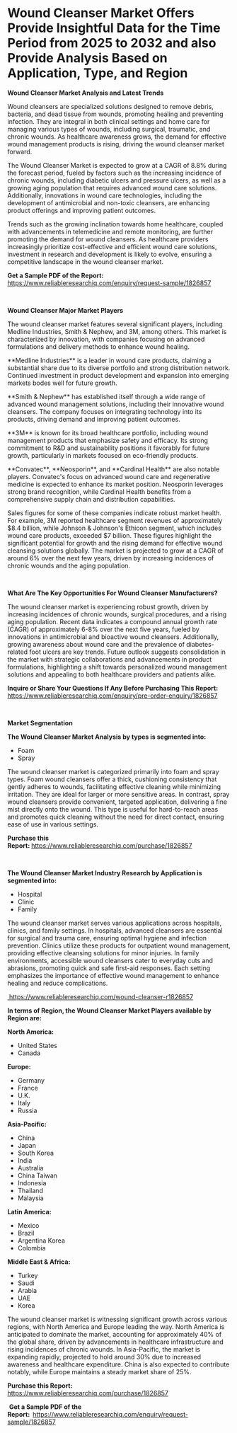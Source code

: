 <p><h1>Wound Cleanser Market Offers Provide Insightful Data for the Time Period from 2025 to 2032 and also Provide Analysis Based on Application, Type, and Region</h1></p><p><strong>Wound Cleanser Market Analysis and Latest Trends</strong></p>
<p><p>Wound cleansers are specialized solutions designed to remove debris, bacteria, and dead tissue from wounds, promoting healing and preventing infection. They are integral in both clinical settings and home care for managing various types of wounds, including surgical, traumatic, and chronic wounds. As healthcare awareness grows, the demand for effective wound management products is rising, driving the wound cleanser market forward.</p><p>The Wound Cleanser Market is expected to grow at a CAGR of 8.8% during the forecast period, fueled by factors such as the increasing incidence of chronic wounds, including diabetic ulcers and pressure ulcers, as well as a growing aging population that requires advanced wound care solutions. Additionally, innovations in wound care technologies, including the development of antimicrobial and non-toxic cleansers, are enhancing product offerings and improving patient outcomes.</p><p>Trends such as the growing inclination towards home healthcare, coupled with advancements in telemedicine and remote monitoring, are further promoting the demand for wound cleansers. As healthcare providers increasingly prioritize cost-effective and efficient wound care solutions, investment in research and development is likely to evolve, ensuring a competitive landscape in the wound cleanser market.</p></p>
<p><strong>Get a Sample PDF of the Report:&nbsp;</strong> <a href="https://www.reliableresearchiq.com/enquiry/request-sample/1826857?utm_campaign=3550&utm_medium=2&utm_source=Github&utm_content=ia&utm_term=19042025&utm_id=wound-cleanser">https://www.reliableresearchiq.com/enquiry/request-sample/1826857</a></p>
<p>&nbsp;</p>
<p><strong>Wound Cleanser Major Market Players</strong></p>
<p><p>The wound cleanser market features several significant players, including Medline Industries, Smith & Nephew, and 3M, among others. This market is characterized by innovation, with companies focusing on advanced formulations and delivery methods to enhance wound healing.</p><p>**Medline Industries** is a leader in wound care products, claiming a substantial share due to its diverse portfolio and strong distribution network. Continued investment in product development and expansion into emerging markets bodes well for future growth.</p><p>**Smith & Nephew** has established itself through a wide range of advanced wound management solutions, including their innovative wound cleansers. The company focuses on integrating technology into its products, driving demand and improving patient outcomes.</p><p>**3M** is known for its broad healthcare portfolio, including wound management products that emphasize safety and efficacy. Its strong commitment to R&D and sustainability positions it favorably for future growth, particularly in markets focused on eco-friendly products.</p><p>**Convatec**, **Neosporin**, and **Cardinal Health** are also notable players. Convatec's focus on advanced wound care and regenerative medicine is expected to enhance its market position. Neosporin leverages strong brand recognition, while Cardinal Health benefits from a comprehensive supply chain and distribution capabilities.</p><p>Sales figures for some of these companies indicate robust market health. For example, 3M reported healthcare segment revenues of approximately $8.4 billion, while Johnson & Johnson's Ethicon segment, which includes wound care products, exceeded $7 billion. These figures highlight the significant potential for growth and the rising demand for effective wound cleansing solutions globally. The market is projected to grow at a CAGR of around 6% over the next few years, driven by increasing incidences of chronic wounds and the aging population.</p></p>
<p>&nbsp;</p>
<p><strong>What Are The Key Opportunities For Wound Cleanser Manufacturers?</strong></p>
<p><p>The wound cleanser market is experiencing robust growth, driven by increasing incidences of chronic wounds, surgical procedures, and a rising aging population. Recent data indicates a compound annual growth rate (CAGR) of approximately 6-8% over the next five years, fueled by innovations in antimicrobial and bioactive wound cleansers. Additionally, growing awareness about wound care and the prevalence of diabetes-related foot ulcers are key trends. Future outlook suggests consolidation in the market with strategic collaborations and advancements in product formulations, highlighting a shift towards personalized wound management solutions and appealing to both healthcare providers and patients alike.</p></p>
<p><strong>Inquire or Share Your Questions If Any Before Purchasing This Report:</strong> <a href="https://www.reliableresearchiq.com/enquiry/pre-order-enquiry/1826857?utm_campaign=3550&utm_medium=2&utm_source=Github&utm_content=ia&utm_term=19042025&utm_id=wound-cleanser">https://www.reliableresearchiq.com/enquiry/pre-order-enquiry/1826857</a></p>
<p>&nbsp;</p>
<p><strong>Market Segmentation</strong></p>
<p><strong>The Wound Cleanser Market Analysis by types is segmented into:</strong></p>
<p><ul><li>Foam</li><li>Spray</li></ul></p>
<p><p>The wound cleanser market is categorized primarily into foam and spray types. Foam wound cleansers offer a thick, cushioning consistency that gently adheres to wounds, facilitating effective cleaning while minimizing irritation. They are ideal for larger or more sensitive areas. In contrast, spray wound cleansers provide convenient, targeted application, delivering a fine mist directly onto the wound. This type is useful for hard-to-reach areas and promotes quick cleaning without the need for direct contact, ensuring ease of use in various settings.</p></p>
<p><strong>Purchase this Report:&nbsp;</strong><a href="https://www.reliableresearchiq.com/purchase/1826857?utm_campaign=3550&utm_medium=2&utm_source=Github&utm_content=ia&utm_term=19042025&utm_id=wound-cleanser">https://www.reliableresearchiq.com/purchase/1826857</a></p>
<p>&nbsp;</p>
<p><strong>The Wound Cleanser Market Industry Research by Application is segmented into:</strong></p>
<p><ul><li>Hospital</li><li>Clinic</li><li>Family</li></ul></p>
<p><p>The wound cleanser market serves various applications across hospitals, clinics, and family settings. In hospitals, advanced cleansers are essential for surgical and trauma care, ensuring optimal hygiene and infection prevention. Clinics utilize these products for outpatient wound management, providing effective cleansing solutions for minor injuries. In family environments, accessible wound cleansers cater to everyday cuts and abrasions, promoting quick and safe first-aid responses. Each setting emphasizes the importance of effective wound management to enhance healing and reduce complications.</p></p>
<p><a href="https://www.reliableresearchiq.com/wound-cleanser-r1826857?utm_campaign=3550&utm_medium=2&utm_source=Github&utm_content=ia&utm_term=19042025&utm_id=wound-cleanser">&nbsp;https://www.reliableresearchiq.com/wound-cleanser-r1826857</a></p>
<p><strong>In terms of Region, the Wound Cleanser Market Players available by Region are:</strong></p>
<p>
    <p> <strong> North America: </strong>
        <ul>
            <li>United States</li>
            <li>Canada</li>
        </ul>
        </p> 
    <p> <strong> Europe: </strong>
        <ul>
            <li>Germany</li>
            <li>France</li>
            <li>U.K.</li>
            <li>Italy</li>
            <li>Russia</li>
        </ul>
        </p> 
    <p> <strong> Asia-Pacific: </strong>
        <ul>
            <li>China</li>
            <li>Japan</li>
            <li>South Korea</li>
            <li>India</li>
            <li>Australia</li>
            <li>China Taiwan</li>
            <li>Indonesia</li>
            <li>Thailand</li>
            <li>Malaysia</li>
        </ul>
        </p> 
    <p> <strong> Latin America: </strong>
        <ul>
            <li>Mexico</li>
            <li>Brazil</li>
            <li>Argentina Korea</li>
            <li>Colombia</li>
        </ul>
        </p> 
    <p> <strong> Middle East & Africa: </strong>
        <ul>
            <li>Turkey</li>
            <li>Saudi</li>
            <li>Arabia</li>
            <li>UAE</li>
            <li>Korea</li>
        </ul>
    </p>
    </p>
<p><p>The wound cleanser market is witnessing significant growth across various regions, with North America and Europe leading the way. North America is anticipated to dominate the market, accounting for approximately 40% of the global share, driven by advancements in healthcare infrastructure and rising incidences of chronic wounds. In Asia-Pacific, the market is expanding rapidly, projected to hold around 30% due to increased awareness and healthcare expenditure. China is also expected to contribute notably, while Europe maintains a steady market share of 25%.</p></p>
<p><strong>Purchase this Report: </strong><a href="https://www.reliableresearchiq.com/purchase/1826857?utm_campaign=3550&utm_medium=2&utm_source=Github&utm_content=ia&utm_term=19042025&utm_id=wound-cleanser">https://www.reliableresearchiq.com/purchase/1826857</a></p>
<p>&nbsp;<strong>Get a Sample PDF of the Report:&nbsp;&nbsp;</strong><a href="https://www.reliableresearchiq.com/enquiry/request-sample/1826857?utm_campaign=3550&utm_medium=2&utm_source=Github&utm_content=ia&utm_term=19042025&utm_id=wound-cleanser">https://www.reliableresearchiq.com/enquiry/request-sample/1826857</a></p>
<p><strong></strong></p>
<p><p></p><p></p><p></p></p>